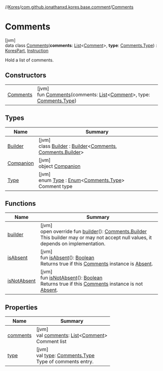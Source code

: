 //[Kores](../../../index.md)/[com.github.jonathanxd.kores.base.comment](../index.md)/[Comments](index.md)

# Comments

[jvm]\
data class [Comments](index.md)(**comments**: [List](https://kotlinlang.org/api/latest/jvm/stdlib/kotlin.collections/-list/index.html)<[Comment](../-comment/index.md)>, **type**: [Comments.Type](-type/index.md)) : [KoresPart](../../com.github.jonathanxd.kores/-kores-part/index.md), [Instruction](../../com.github.jonathanxd.kores/-instruction/index.md)

Hold a list of comments.

## Constructors

| | |
|---|---|
| [Comments](-comments.md) | [jvm]<br>fun [Comments](-comments.md)(comments: [List](https://kotlinlang.org/api/latest/jvm/stdlib/kotlin.collections/-list/index.html)<[Comment](../-comment/index.md)>, type: [Comments.Type](-type/index.md)) |

## Types

| Name | Summary |
|---|---|
| [Builder](-builder/index.md) | [jvm]<br>class [Builder](-builder/index.md) : [Builder](../../com.github.jonathanxd.kores.builder/-builder/index.md)<[Comments](index.md), [Comments.Builder](-builder/index.md)> |
| [Companion](-companion/index.md) | [jvm]<br>object [Companion](-companion/index.md) |
| [Type](-type/index.md) | [jvm]<br>enum [Type](-type/index.md) : [Enum](https://kotlinlang.org/api/latest/jvm/stdlib/kotlin/-enum/index.html)<[Comments.Type](-type/index.md)> <br>Comment type |

## Functions

| Name | Summary |
|---|---|
| [builder](builder.md) | [jvm]<br>open override fun [builder](builder.md)(): [Comments.Builder](-builder/index.md)<br>This builder may or may not accept null values, it depends on implementation. |
| [isAbsent](is-absent.md) | [jvm]<br>fun [isAbsent](is-absent.md)(): [Boolean](https://kotlinlang.org/api/latest/jvm/stdlib/kotlin/-boolean/index.html)<br>Returns true if this [Comments](index.md) instance is [Absent](-companion/-absent.md). |
| [isNotAbsent](is-not-absent.md) | [jvm]<br>fun [isNotAbsent](is-not-absent.md)(): [Boolean](https://kotlinlang.org/api/latest/jvm/stdlib/kotlin/-boolean/index.html)<br>Returns true if this [Comments](index.md) instance is not [Absent](-companion/-absent.md). |

## Properties

| Name | Summary |
|---|---|
| [comments](comments.md) | [jvm]<br>val [comments](comments.md): [List](https://kotlinlang.org/api/latest/jvm/stdlib/kotlin.collections/-list/index.html)<[Comment](../-comment/index.md)><br>Comment list |
| [type](type.md) | [jvm]<br>val [type](type.md): [Comments.Type](-type/index.md)<br>Type of comments entry. |
